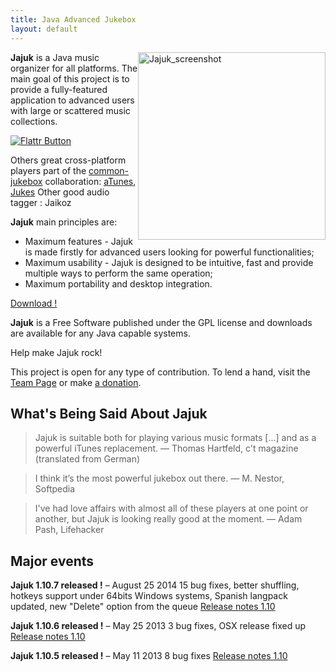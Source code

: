 ```yaml
---
title: Java Advanced Jukebox
layout: default
---
```


<img src="/images/jajuk_screenshot.png" style="width:300px; float:right" title="Jajuk screenshot" alt="Jajuk_screenshot"/>

**Jajuk** is a Java music organizer for all platforms. The main goal of this project is to provide a fully-featured application to advanced users with large or scattered music collections.

[![Flattr Button](http://api.flattr.com/button/button-static-50x60.png "Flattr This!")](http://flattr.com/thing/88017/Jajuk-advanced-jukebox "Flattr donation to Jajuk project")

Others great cross-platform players part of the [common-jukebox](http://www.assembla.com/wiki/show/common-jukebox) collaboration: [aTunes](http://atunes.org/), [Jukes](http://melloware.com/products/jukes/index.html) Other good audio tagger : Jaikoz

<div style='margin:5px;float: right;'>
<script type="text/javascript">
    google_ad_client = "ca-pub-8198721431533387";
    google_ad_slot = "2765018948";
    google_ad_width = 300;
    google_ad_height = 600;
</script>
<!-- jajuk-vert -->
<script type="text/javascript"
src="//pagead2.googlesyndication.com/pagead/show_ads.js">
</script>
</div>

**Jajuk** main principles are:

-    Maximum features - Jajuk is made firstly for advanced users looking for powerful functionalities;
-    Maximum usability - Jajuk is designed to be intuitive, fast and provide multiple ways to perform the same operation;
-    Maximum portability and desktop integration. 

<script type="text/javascript">
    google_ad_client = "ca-pub-8198721431533387";
    google_ad_slot = "7195218542";
    google_ad_width = 728;
    google_ad_height = 90;
</script>

<p class="download">
<a href="download.html">Download !</a>
</p>


**Jajuk** is a Free Software published under the GPL license and downloads are available for any Java capable systems.

Help make Jajuk rock!

This project is open for any type of contribution. To lend a hand, visit the [Team Page](/jajuk_team.html) or make [a donation](/jajuk_team.html#donation). 


What's Being Said About Jajuk
-----------------------------

> Jajuk is suitable both for playing various music formats [...] and as a powerful iTunes replacement.
— Thomas Hartfeld, c't magazine (translated from German)

> I think it’s the most powerful jukebox out there.
— M. Nestor, Softpedia

>I've had love affairs with almost all of these players at one point or another, but Jajuk is looking really good at the moment.
— Adam Pash, Lifehacker

Major events
------------

**Jajuk 1.10.7 released !** – August 25 2014
    15 bug fixes, better shuffling, hotkeys support under 64bits Windows systems, Spanish langpack updated, new "Delete" option from the queue 
    [Release notes 1.10](/release_notes_1.10.html)

**Jajuk 1.10.6 released !** – May 25 2013
    3 bug fixes, OSX release fixed up 
    [Release notes 1.10](/release_notes_1.10.html)

**Jajuk 1.10.5 released !** – May 11 2013
    8 bug fixes 
    [Release notes 1.10](/release_notes_1.10.html) 

<script type="text/javascript">
    google_ad_client = "ca-pub-8198721431533387";
    google_ad_slot = "7195218542";
    google_ad_width = 728;
    google_ad_height = 90;
</script>
<!-- jajuk-horiz -->
<script type="text/javascript"
src="//pagead2.googlesyndication.com/pagead/show_ads.js">
</script>
